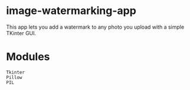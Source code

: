 # image-watermarking-app

This app lets you add a watermark
to any photo you upload with a simple TKinter GUI.


# Modules

```
Tkinter
Pillow
PIL
```
